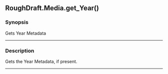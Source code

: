 RoughDraft.Media.get_Year()
---------------------------

### Synopsis
Gets Year Metadata

---

### Description

Gets the Year Metadata, if present.

---
